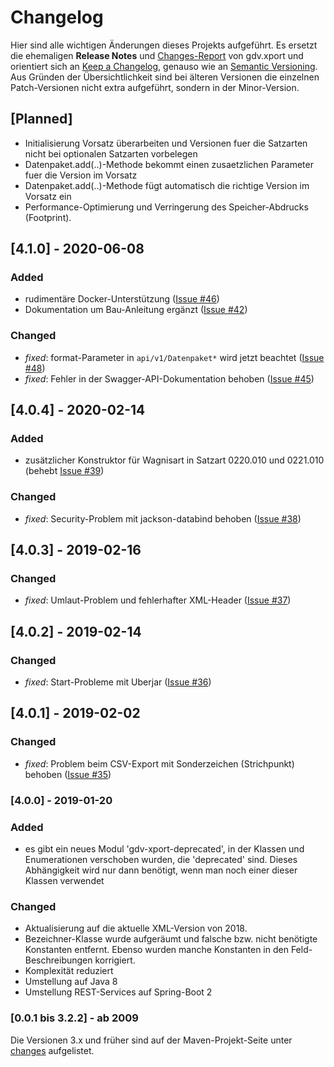 # Changelog

Hier sind alle wichtigen Änderungen dieses Projekts aufgeführt.
Es ersetzt die ehemaligen **Release Notes** und
[Changes-Report](http://www.aosd.de/gdv.xport/changes-report.html)
von gdv.xport und orientiert sich an 
[Keep a Changelog](https://keepachangelog.com/en/1.0.0/),
genauso wie an [Semantic Versioning](https://semver.org/spec/v2.0.0.html).
Aus Gründen der Übersichtlichkeit sind bei älteren Versionen die einzelnen Patch-Versionen nicht extra aufgeführt, sondern in der Minor-Version.


## [Planned]

- Initialisierung Vorsatz überarbeiten und Versionen fuer die Satzarten nicht bei optionalen Satzarten vorbelegen
- Datenpaket.add(..)-Methode bekommt einen zusaetzlichen Parameter fuer die Version im Vorsatz
- Datenpaket.add(..)-Methode fügt automatisch die richtige Version im Vorsatz ein
- Performance-Optimierung und Verringerung des Speicher-Abdrucks (Footprint).


## [4.1.0] - 2020-06-08

### Added
- rudimentäre Docker-Unterstützung
  ([Issue #46](https://github.com/oboehm/gdv.xport/issues/46))
- Dokumentation um Bau-Anleitung ergänzt
  ([Issue #42](https://github.com/oboehm/gdv.xport/issues/42))

### Changed
- _fixed_: format-Parameter in `api/v1/Datenpaket*` wird jetzt beachtet
  ([Issue #48](https://github.com/oboehm/gdv.xport/issues/48))
- _fixed_: Fehler in der Swagger-API-Dokumentation behoben
  ([Issue #45](https://github.com/oboehm/gdv.xport/issues/45))


## [4.0.4] - 2020-02-14

### Added
- zusätzlicher Konstruktor für Wagnisart in Satzart 0220.010 und 0221.010
  (behebt [Issue #39](https://github.com/oboehm/gdv.xport/issues/39))
  
### Changed
- _fixed_: Security-Problem mit jackson-databind behoben
  ([Issue #38](https://github.com/oboehm/gdv.xport/issues/38))


## [4.0.3] - 2019-02-16

### Changed
- _fixed_: Umlaut-Problem und fehlerhafter XML-Header
  ([Issue #37](https://github.com/oboehm/gdv.xport/issues/37))


## [4.0.2] - 2019-02-14

### Changed
- _fixed_: Start-Probleme mit Uberjar
  ([Issue #36](https://github.com/oboehm/gdv.xport/issues/36))


## [4.0.1] - 2019-02-02

### Changed
- _fixed_: Problem beim CSV-Export mit Sonderzeichen (Strichpunkt) behoben
  ([Issue #35](https://github.com/oboehm/gdv.xport/issues/35))


### [4.0.0] - 2019-01-20

### Added
- es gibt ein neues Modul 'gdv-xport-deprecated', in der Klassen und Enumerationen verschoben wurden, die 'deprecated' sind.
  Dieses Abhängigkeit wird nur dann benötigt, wenn man noch einer dieser Klassen verwendet

### Changed
- Aktualisierung auf die aktuelle XML-Version von 2018.
- Bezeichner-Klasse wurde aufgeräumt und falsche bzw. nicht benötigte Konstanten entfernt.
  Ebenso wurden manche Konstanten in den Feld-Beschreibungen korrigiert.
- Komplexität reduziert
- Umstellung auf Java 8
- Umstellung REST-Services auf Spring-Boot 2


### [0.0.1 bis 3.2.2] - ab 2009

Die Versionen 3.x und früher sind auf der Maven-Projekt-Seite unter [changes](http://www.aosd.de/gdv.xport/changes-report.html) aufgelistet.
